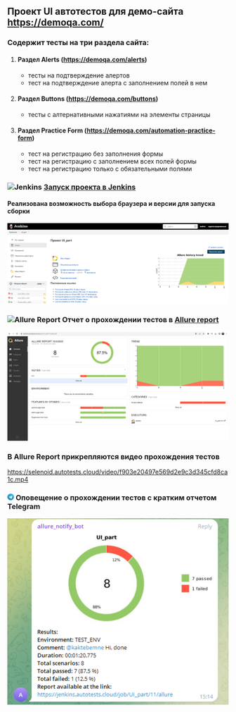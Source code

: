 ## Проект UI автотестов для демо-сайта https://demoqa.com/


### Содержит тесты на три раздела сайта:
1. #### Раздел Alerts (https://demoqa.com/alerts)
   * тесты на подтверждение алертов
   * тест на подтверждение алерта с заполнением полей в нем
2. #### Раздел Buttons (https://demoqa.com/buttons)
    * тесты с алтернативными нажатиями на элементы страницы
3. #### Раздел Practice Form (https://demoqa.com/automation-practice-form)
    * тест на регистрацию без заполнения формы
    * тест на регистрацию с заполнением всех полей формы
    * тест на регистрацию только с обязательными полями

### <img width="3%" title="Jenkins" src="https://avatars.githubusercontent.com/u/2520748?v=4"> [Запуск проекта в Jenkins](https://jenkins.autotests.cloud/job/UI_part/)
#### Реализована возможность выбора браузера и версии для запуска сборки

![Jenkins_run](test/picture/jenk.png)

### <img width="3%" title="Allure Report" src="https://avatars.githubusercontent.com/u/5879127?s=200&v=4"> Отчет о прохождении тестов в [Allure report](https://jenkins.autotests.cloud/job/UI_part/11/allure/#)
![Overview](test/picture/allure.png)

### В Allure Report прикрепляются видео прохождения тестов

https://selenoid.autotests.cloud/video/f903e20497e569d2e9c3d345cfd8ca1c.mp4

### <img width="3%" title="Allure Report" src="test/picture/tg.png"> Оповещение о прохождении тестов c кратким отчетом Telegram
![Overview](test/picture/tgtg.png)


